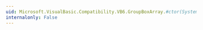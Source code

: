 ```yaml
---
uid: Microsoft.VisualBasic.Compatibility.VB6.GroupBoxArray.#ctor(System.ComponentModel.IContainer)
internalonly: False
---
```

